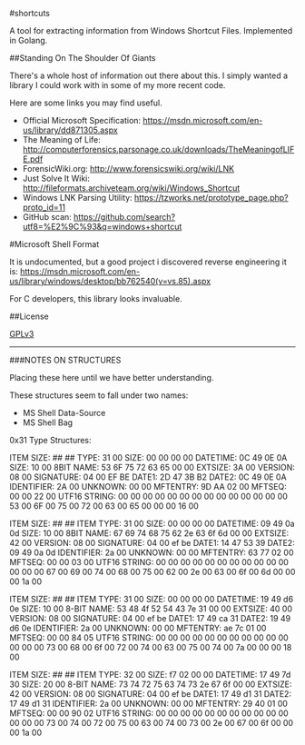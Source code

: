 #shortcuts

A tool for extracting information from Windows Shortcut Files. 
Implemented in Golang.

##Standing On The Shoulder Of Giants

There's a whole host of information out there about this. I simply
wanted a library I could work with in some of my more recent code. 

Here are some links you may find useful. 

- Official Microsoft Specification: https://msdn.microsoft.com/en-us/library/dd871305.aspx 
- The Meaning of Life: http://computerforensics.parsonage.co.uk/downloads/TheMeaningofLIFE.pdf 
- ForensicWiki.org: http://www.forensicswiki.org/wiki/LNK 
- Just Solve It Wiki: http://fileformats.archiveteam.org/wiki/Windows_Shortcut 
- Windows LNK Parsing Utility: https://tzworks.net/prototype_page.php?proto_id=11 
- GitHub scan: https://github.com/search?utf8=%E2%9C%93&q=windows+shortcut

#Microsoft Shell Format

It is undocumented, but a good project i discovered reverse engineering it is: 
https://msdn.microsoft.com/en-us/library/windows/desktop/bb762540(v=vs.85).aspx

For C developers, this library looks invaluable.

##License

[GPLv3](https://github.com/exponential-decay/shortcutz/blob/master/LICENSE)

---

###NOTES ON STRUCTURES

Placing these here until we have better understanding. 

These structures seem to fall under two names:

* MS Shell Data-Source
* MS Shell Bag

0x31 Type Structures:

ITEM SIZE:        ## ##
TYPE:             31 00
SIZE:             00 00 00 00
DATETIME:         0C 49 0E 0A 
SIZE:             10 00 
8BIT NAME:        53 6F 75 72 63 65 00 00 
EXTSIZE:          3A 00 
VERSION:          08 00 
SIGNATURE:        04 00 EF BE 
DATE1:            2D 47 3B B2 
DATE2:            0C 49 0E 0A 
IDENTIFIER:       2A 00 
UNKNOWN:          00 00 
MFTENTRY:         9D AA 02 00 
MFTSEQ:           00 00 22 00 
UTF16 STRING:     00 00 00 00 00 00 00 00 00 00 00 00 00 00 53 00 6F 00 75 00 72 00 63 00 65 00 00 00 16 00


ITEM SIZE:        ## ##
ITEM TYPE:        31 00
SIZE:             00 00 00 00 
DATETIME:         09 49 0a 0d 
SIZE:             10 00 
8BIT NAME:        67 69 74 68 75 62 2e 63 6f 6d 00 00 
EXTSIZE:          42 00 
VERSION:          08 00 
SIGNATURE:        04 00 ef be 
DATE1:            14 47 53 39 
DATE2:            09 49 0a 0d 
IDENTIFIER:       2a 00 
UNKNOWN:          00 00 
MFTENTRY:         63 77 02 00 
MFTSEQ:           00 00 03 00 
UTF16 STRING:     00 00 00 00 00 00 00 00 00 00 00 00 00 00 67 00 69 00 74 00 68 00 75 00 62 00 2e 00 63 00 6f 00 6d 00 00 00 1a 00

ITEM SIZE:        ## ##
ITEM TYPE:        31 00 
SIZE:             00 00 00 00 
DATETIME:         19 49 d6 0e 
SIZE:             10 00 
8-BIT NAME:       53 48 4f 52 54 43 7e 31 00 00
EXTSIZE:          40 00 
VERSION:          08 00 
SIGNATURE:        04 00 ef be 
DATE1:            17 49 ca 31 
DATE2:            19 49 d6 0e 
IDENTIFIER:       2a 00 
UNKNOWN:          00 00 
MFTENTRY:         ae 7c 01 00 
MFTSEQ:           00 00 84 05 
UTF16 STRING:     00 00 00 00 00 00 00 00 00 00 00 00 00 00 73 00 68 00 6f 00 72 00 74 00 63 00 75 00 74 00 7a 00 00 00 18 00

ITEM SIZE:        ## ##
ITEM TYPE:        32 00 
SIZE:             f7 02 00 00 
DATETIME:         17 49 7d 30 
SIZE:             20 00 
8-BIT NAME:       73 74 72 75 63 74 73 2e 67 6f 00 00 
EXTSIZE:          42 00 
VERSION:          08 00 
SIGNATURE:        04 00 ef be 
DATE1:            17 49 d1 31 
DATE2:            17 49 d1 31
IDENTIFIER:       2a 00 
UNKNOWN:          00 00 
MFTENTRY:         29 40 01 00 
MFTSEQ:           00 00 90 02
UTF16 STRING:     00 00 00 00 00 00 00 00 00 00 00 00 00 00 73 00 74 00 72 00 75 00 63 00 74 00 73 00 2e 00 67 00 6f 00 00 00 1a 00